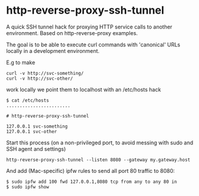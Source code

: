 http-reverse-proxy-ssh-tunnel
====

A quick SSH tunnel hack for proxying HTTP service calls to another environment.
Based on http-reverse-proxy examples.

The goal is to be able to execute curl commands with 'canonical' URLs locally
in a development environment.

E.g to make
```
curl -v http://svc-something/
curl -v http://svc-other/
```
work locally we point them to localhost with an /etc/hosts hack

```
$ cat /etc/hosts
........................

# http-reverse-proxy-ssh-tunnel

127.0.0.1 svc-something
127.0.0.1 svc-other
```

Start this process (on a non-privileged port, to avoid messing
with sudo and SSH agent and settings)
```
http-reverse-proxy-ssh-tunnel --listen 8080 --gateway my.gateway.host
```

And add (Mac-specific) ipfw rules to send all port 80 traffic to 8080:
```
$ sudo ipfw add 100 fwd 127.0.0.1,8080 tcp from any to any 80 in
$ sudo ipfw show
```
